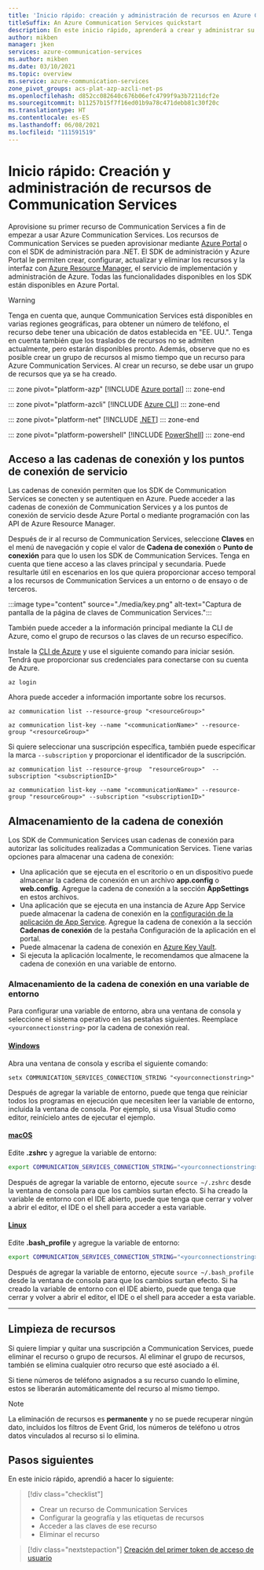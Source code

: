 ```yaml
---
title: 'Inicio rápido: creación y administración de recursos en Azure Communication Services'
titleSuffix: An Azure Communication Services quickstart
description: En este inicio rápido, aprenderá a crear y administrar su primer recurso de Azure Communication Services.
author: mikben
manager: jken
services: azure-communication-services
ms.author: mikben
ms.date: 03/10/2021
ms.topic: overview
ms.service: azure-communication-services
zone_pivot_groups: acs-plat-azp-azcli-net-ps
ms.openlocfilehash: d852cc082640c676b06efc4799f9a3b7211dcf2e
ms.sourcegitcommit: b11257b15f7f16ed01b9a78c471debb81c30f20c
ms.translationtype: HT
ms.contentlocale: es-ES
ms.lasthandoff: 06/08/2021
ms.locfileid: "111591519"
---
```

# <a name="quickstart-create-and-manage-communication-services-resources"></a>Inicio rápido: Creación y administración de recursos de Communication Services

Aprovisione su primer recurso de Communication Services a fin de empezar a usar Azure Communication Services. Los recursos de Communication Services se pueden aprovisionar mediante [Azure Portal](https://portal.azure.com) o con el SDK de administración para .NET. El SDK de administración y Azure Portal le permiten crear, configurar, actualizar y eliminar los recursos y la interfaz con [Azure Resource Manager](../../azure-resource-manager/management/overview.md), el servicio de implementación y administración de Azure. Todas las funcionalidades disponibles en los SDK están disponibles en Azure Portal. 


> [!WARNING]
> Tenga en cuenta que, aunque Communication Services está disponibles en varias regiones geográficas, para obtener un número de teléfono, el recurso debe tener una ubicación de datos establecida en "EE. UU.". Tenga en cuenta también que los traslados de recursos no se admiten actualmente, pero estarán disponibles pronto.
> Además, observe que no es posible crear un grupo de recursos al mismo tiempo que un recurso para Azure Communication Services. Al crear un recurso, se debe usar un grupo de recursos que ya se ha creado.

::: zone pivot="platform-azp"
[!INCLUDE [Azure portal](./includes/create-resource-azp.md)]
::: zone-end

::: zone pivot="platform-azcli"
[!INCLUDE [Azure CLI](./includes/create-resource-azcli.md)]
::: zone-end

::: zone pivot="platform-net"
[!INCLUDE [.NET](./includes/create-resource-net.md)]
::: zone-end

::: zone pivot="platform-powershell"
[!INCLUDE [PowerShell](./includes/create-resource-powershell.md)]
::: zone-end


## <a name="access-your-connection-strings-and-service-endpoints"></a>Acceso a las cadenas de conexión y los puntos de conexión de servicio

Las cadenas de conexión permiten que los SDK de Communication Services se conecten y se autentiquen en Azure. Puede acceder a las cadenas de conexión de Communication Services y a los puntos de conexión de servicio desde Azure Portal o mediante programación con las API de Azure Resource Manager.

Después de ir al recurso de Communication Services, seleccione **Claves** en el menú de navegación y copie el valor de **Cadena de conexión** o **Punto de conexión** para que lo usen los SDK de Communication Services. Tenga en cuenta que tiene acceso a las claves principal y secundaria. Puede resultarle útil en escenarios en los que quiera proporcionar acceso temporal a los recursos de Communication Services a un entorno o de ensayo o de terceros.

:::image type="content" source="./media/key.png" alt-text="Captura de pantalla de la página de claves de Communication Services.":::

También puede acceder a la información principal mediante la CLI de Azure, como el grupo de recursos o las claves de un recurso específico. 

Instale la [CLI de Azure](/cli/azure/install-azure-cli-windows?tabs=azure-cli) y use el siguiente comando para iniciar sesión. Tendrá que proporcionar sus credenciales para conectarse con su cuenta de Azure.
```azurecli
az login
```

Ahora puede acceder a información importante sobre los recursos.
```azurecli
az communication list --resource-group "<resourceGroup>"

az communication list-key --name "<communicationName>" --resource-group "<resourceGroup>"
```

Si quiere seleccionar una suscripción específica, también puede especificar la marca ```--subscription``` y proporcionar el identificador de la suscripción.
```
az communication list --resource-group  "resourceGroup>"  --subscription "<subscriptionID>"

az communication list-key --name "<communicationName>" --resource-group "resourceGroup>" --subscription "<subscriptionID>"
```

## <a name="store-your-connection-string"></a>Almacenamiento de la cadena de conexión

Los SDK de Communication Services usan cadenas de conexión para autorizar las solicitudes realizadas a Communication Services. Tiene varias opciones para almacenar una cadena de conexión:

* Una aplicación que se ejecuta en el escritorio o en un dispositivo puede almacenar la cadena de conexión en un archivo **app.config** o **web.config**. Agregue la cadena de conexión a la sección **AppSettings** en estos archivos.
* Una aplicación que se ejecuta en una instancia de Azure App Service puede almacenar la cadena de conexión en la [configuración de la aplicación de App Service](../../app-service/configure-common.md). Agregue la cadena de conexión a la sección **Cadenas de conexión** de la pestaña Configuración de la aplicación en el portal.
* Puede almacenar la cadena de conexión en [Azure Key Vault](../../data-factory/store-credentials-in-key-vault.md).
* Si ejecuta la aplicación localmente, le recomendamos que almacene la cadena de conexión en una variable de entorno.

### <a name="store-your-connection-string-in-an-environment-variable"></a>Almacenamiento de la cadena de conexión en una variable de entorno

Para configurar una variable de entorno, abra una ventana de consola y seleccione el sistema operativo en las pestañas siguientes. Reemplace `<yourconnectionstring>` por la cadena de conexión real.

#### <a name="windows"></a>[Windows](#tab/windows)

Abra una ventana de consola y escriba el siguiente comando:

```console
setx COMMUNICATION_SERVICES_CONNECTION_STRING "<yourconnectionstring>"
```

Después de agregar la variable de entorno, puede que tenga que reiniciar todos los programas en ejecución que necesiten leer la variable de entorno, incluida la ventana de consola. Por ejemplo, si usa Visual Studio como editor, reinícielo antes de ejecutar el ejemplo.

#### <a name="macos"></a>[macOS](#tab/unix)

Edite **.zshrc** y agregue la variable de entorno:

```bash
export COMMUNICATION_SERVICES_CONNECTION_STRING="<yourconnectionstring>"
```

Después de agregar la variable de entorno, ejecute `source ~/.zshrc` desde la ventana de consola para que los cambios surtan efecto. Si ha creado la variable de entorno con el IDE abierto, puede que tenga que cerrar y volver a abrir el editor, el IDE o el shell para acceder a esta variable.

#### <a name="linux"></a>[Linux](#tab/linux)

Edite **.bash_profile** y agregue la variable de entorno:

```bash
export COMMUNICATION_SERVICES_CONNECTION_STRING="<yourconnectionstring>"
```

Después de agregar la variable de entorno, ejecute `source ~/.bash_profile` desde la ventana de consola para que los cambios surtan efecto. Si ha creado la variable de entorno con el IDE abierto, puede que tenga que cerrar y volver a abrir el editor, el IDE o el shell para acceder a esta variable.

---

## <a name="clean-up-resources"></a>Limpieza de recursos

Si quiere limpiar y quitar una suscripción a Communication Services, puede eliminar el recurso o grupo de recursos. Al eliminar el grupo de recursos, también se elimina cualquier otro recurso que esté asociado a él. 

Si tiene números de teléfono asignados a su recurso cuando lo elimine, estos se liberarán automáticamente del recurso al mismo tiempo. 

> [!Note]
> La eliminación de recursos es **permanente** y no se puede recuperar ningún dato, incluidos los filtros de Event Grid, los números de teléfono u otros datos vinculados al recurso si lo elimina.

## <a name="next-steps"></a>Pasos siguientes

En este inicio rápido, aprendió a hacer lo siguiente:

> [!div class="checklist"]
> * Crear un recurso de Communication Services
> * Configurar la geografía y las etiquetas de recursos
> * Acceder a las claves de ese recurso
> * Eliminar el recurso

> [!div class="nextstepaction"]
> [Creación del primer token de acceso de usuario](access-tokens.md)
